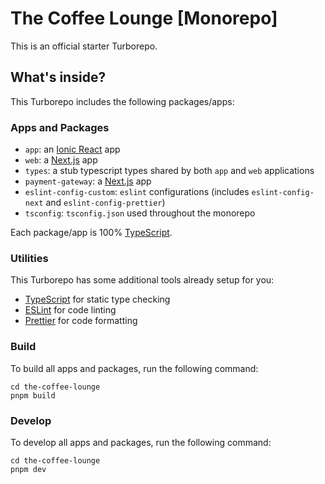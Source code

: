 # The Coffee Lounge [Monorepo]

This is an official starter Turborepo.

## What's inside?

This Turborepo includes the following packages/apps:

### Apps and Packages

- `app`: an [Ionic React](https://ionicframework.com/) app
- `web`: a [Next.js](https://nextjs.org/) app
- `types`: a stub typescript types shared by both `app` and `web` applications
- `payment-gateway`: a [Next.js](https://nextjs.org/) app 
- `eslint-config-custom`: `eslint` configurations (includes `eslint-config-next` and `eslint-config-prettier`)
- `tsconfig`: `tsconfig.json` used throughout the monorepo

Each package/app is 100% [TypeScript](https://www.typescriptlang.org/).

### Utilities

This Turborepo has some additional tools already setup for you:

- [TypeScript](https://www.typescriptlang.org/) for static type checking
- [ESLint](https://eslint.org/) for code linting
- [Prettier](https://prettier.io) for code formatting

### Build

To build all apps and packages, run the following command:

```
cd the-coffee-lounge
pnpm build
```

### Develop

To develop all apps and packages, run the following command:

```
cd the-coffee-lounge
pnpm dev
```
